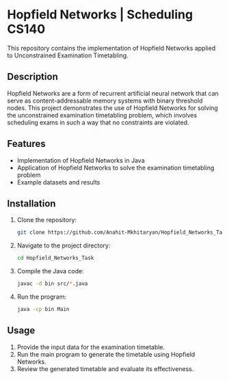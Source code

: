 # Hopfield Networks | Scheduling CS140

This repository contains the implementation of Hopfield Networks applied to Unconstrained Examination Timetabling.

## Description

Hopfield Networks are a form of recurrent artificial neural network that can serve as content-addressable memory systems with binary threshold nodes. This project demonstrates the use of Hopfield Networks for solving the unconstrained examination timetabling problem, which involves scheduling exams in such a way that no constraints are violated.

## Features

- Implementation of Hopfield Networks in Java
- Application of Hopfield Networks to solve the examination timetabling problem
- Example datasets and results

## Installation

1. Clone the repository:
    ```bash
    git clone https://github.com/Anahit-Mkhitaryan/Hopfield_Networks_Task.git
    ```
2. Navigate to the project directory:
    ```bash
    cd Hopfield_Networks_Task
    ```
3. Compile the Java code:
    ```bash
    javac -d bin src/*.java
    ```
4. Run the program:
    ```bash
    java -cp bin Main
    ```

## Usage

1. Provide the input data for the examination timetable.
2. Run the main program to generate the timetable using Hopfield Networks.
3. Review the generated timetable and evaluate its effectiveness.
